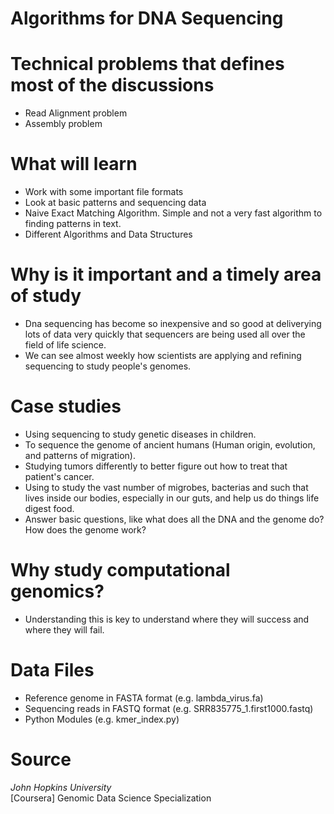 # Algorithms for DNA Sequencing

# Technical problems that defines most of the discussions
- Read Alignment problem
- Assembly problem

# What will learn
- Work with some important file formats
- Look at basic patterns and sequencing data
- Naive Exact Matching Algorithm. Simple and not a very fast algorithm to finding patterns in text.
- Different Algorithms and Data Structures

# Why is it important and a timely area of study
- Dna sequencing has become so inexpensive and so good at deliverying lots of data very quickly that sequencers are being used all over the field of life science.
- We can see almost weekly how scientists are applying and refining sequencing to study people's genomes.

# Case studies
- Using sequencing to study genetic diseases in children.
- To sequence the genome of ancient humans (Human origin, evolution, and patterns of migration).
- Studying tumors differently to better figure out how to treat that patient's cancer.
- Using to study the vast number of migrobes, bacterias and such that lives inside our bodies, especially in our guts, and help us do things life digest food.
- Answer basic questions, like what does all the DNA and the genome do? How does the genome work?

# Why study computational genomics?
- Understanding this is key to understand where they will success and where they will fail.

# Data Files
- Reference genome in FASTA format (e.g. lambda_virus.fa)
- Sequencing reads in FASTQ format (e.g. SRR835775_1.first1000.fastq)
- Python Modules (e.g. kmer_index.py)

# Source  
*John Hopkins University*  
[Coursera] Genomic Data Science Specialization
